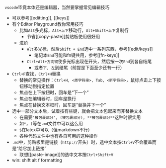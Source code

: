 `vscode`毕竟本体还是编辑器，当然要掌握常见编辑技巧
- 可以参考[[editting]], [[keys]]
- 有个Editor Playground教你常用技巧
  - 比如`Alt`多光标，`Alt+上下`移动行，`Alt+Shift+上下`复制行
    - 节省[[copy-paste]]剪贴板使用很好用
  - 进阶
    - `Alt`多光标，然后`Shift + End`选中一系列东西，参考[[edit/keys]]
      - 笔记本`End`可能和fn键共用，参考[[fn-keys]]
    - `Ctrl+Alt+方向键`使多光标出现在开头，然后按一次`End`到各自结尾
      - 或者`下, 左`到结尾（前提是下面至少还有一行）
- `Ctrl+F`查找，`Ctrl+H`替换
  - 替换的常见操作：`Ctrl+H, <原字符串>, Tab, <新字符串>`，鼠标点击上下按钮移动到指定位置
  - 焦点在上下按钮时，回车是“下一个”
  - 焦点在编辑器时，回车是换行
  - 焦点在替换文本框时，回车是“替换并下一个”
- 选中一部分文本后，试着按有些键，就会把文本包起来而非替换文本
  - 在需要`'被包裹部分', (被包裹部分), **被包裹部分**`这种时很实用
  - 如`*`，`(`等在`.md`文件中可以这么用
  - `$`在latex中可以（但markdown不行）
  - 各种代码文件中也有各自可用的这种操作
- `.md`中，剪贴板里是链接（`http://`开头）时，选中文本按`Ctrl+V`不会覆盖而是“给它加上链接”
  - 联想[[paste-image]]的选中文本按`Ctrl+Shift+V`
- win: shift alt f formatting